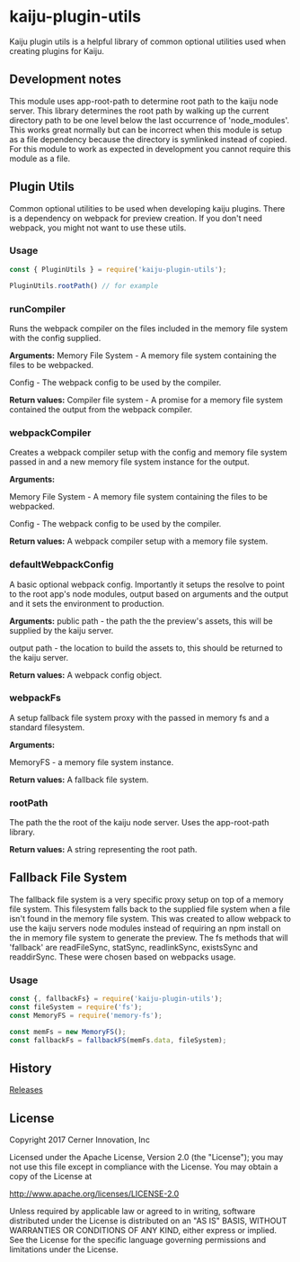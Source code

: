 # kaiju-plugin-utils

Kaiju plugin utils is a helpful library of common optional utilities used when creating plugins for Kaiju.

## Development notes
This module uses app-root-path to determine root path to the kaiju node server. This library determines the root path by walking up the current directory path to be one level below the last occurrence of 'node_modules'. This works great normally but can be incorrect when this module is setup as a file dependency because the directory is symlinked instead of copied. For this module to work as expected in development you cannot require this module as a file.

## Plugin Utils
Common optional utilities to be used when developing kaiju plugins. There is a dependency on webpack for preview creation. If you don't need webpack, you might not want to use these utils.

### Usage
```js
const { PluginUtils } = require('kaiju-plugin-utils');

PluginUtils.rootPath() // for example
```

### runCompiler
Runs the webpack compiler on the files included in the memory file system with the config supplied.

**Arguments:**
Memory File System - A memory file system containing the files to be webpacked.

Config - The webpack config to be used by the compiler.

**Return values:** Compiler file system - A promise for a memory file system contained the output from the webpack compiler.

### webpackCompiler
Creates a webpack compiler setup with the config and memory file system passed in and a new memory file system instance for the output.

**Arguments:**

Memory File System - A memory file system containing the files to be webpacked.

Config - The webpack config to be used by the compiler.

**Return values:** A webpack compiler setup with a memory file system.

### defaultWebpackConfig
A basic optional webpack config. Importantly it setups the resolve to point to the root app's node modules, output based on arguments and the output and it sets the environment to production.

**Arguments:**
public path - the path the the preview's assets, this will be supplied by the kaiju server.

output path - the location to build the assets to, this should be returned to the kaiju server.

**Return values:** A webpack config object.

### webpackFs
A setup fallback file system proxy with the passed in memory fs and a standard filesystem.

**Arguments:**

MemoryFS - a memory file system instance.

**Return values:** A fallback file system.

### rootPath
The path the the root of the kaiju node server. Uses the app-root-path library.

**Return values:** A string representing the root path.

## Fallback File System
The fallback file system is a very specific proxy setup on top of a memory file system. This filesystem falls back to the supplied file system when a file isn't found in the memory file system. This was created to allow webpack to use the kaiju servers node modules instead of requiring an npm install on the in memory file system to generate the preview. The fs methods that will 'fallback' are readFileSync, statSync, readlinkSync, existsSync and readdirSync. These were chosen based on webpacks usage.

### Usage
```js
const {, fallbackFs} = require('kaiju-plugin-utils');
const fileSystem = require('fs');
const MemoryFS = require('memory-fs');

const memFs = new MemoryFS();
const fallbackFs = fallbackFS(memFs.data, fileSystem);
```

## History

[Releases](https://github.com/cerner/kaiju/releases)

## License

Copyright 2017 Cerner Innovation, Inc

Licensed under the Apache License, Version 2.0 (the "License");
you may not use this file except in compliance with the License.
You may obtain a copy of the License at

   http://www.apache.org/licenses/LICENSE-2.0

Unless required by applicable law or agreed to in writing, software
distributed under the License is distributed on an "AS IS" BASIS,
WITHOUT WARRANTIES OR CONDITIONS OF ANY KIND, either express or implied.
See the License for the specific language governing permissions and
limitations under the License.
